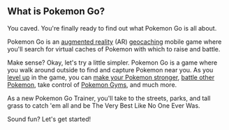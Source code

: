 ## What is Pokemon Go?

You caved. You're finally ready to find out what Pokemon Go is all about.

Pokemon Go is an [augmented reality](https://en.wikipedia.org/wiki/Augmented_reality) (AR) [geocaching](https://en.wikipedia.org/wiki/Geocaching) mobile game where you'll search for virtual caches of Pokemon with which to raise and battle.

Make sense? Okay, let's try a little simpler. Pokemon Go is a game where you walk around outside to find and capture Pokemon near you. As you [level up](#level-up-your-trainer) in the game, you can [make your Pokemon stronger](#raise-your-pokemon-s-cp), [battle other Pokemon](#battle-other-pokemon), take control of [Pokemon Gyms](#pokemon-gyms), and much more.

As a new Pokemon Go Trainer, you'll take to the streets, parks, and tall grass to catch 'em all and be The Very Best Like No One Ever Was.

Sound fun? Let's get started!
